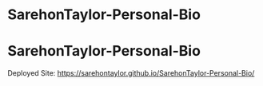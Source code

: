 # SarehonTaylor-Personal-Bio
# SarehonTaylor-Personal-Bio
Deployed Site: https://sarehontaylor.github.io/SarehonTaylor-Personal-Bio/
